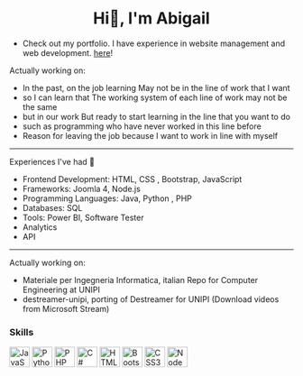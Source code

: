 <h1 align="center">Hi👋, I'm Abigail </h1>
 
- Check out my portfolio. I have experience in website management and web development. [here](https://energysolutions.egat.co.th/)!

Actually working on:
 
- In the past, on the job learning May not be in the line of work that I want
- so I can learn that The working system of each line of work may not be the same
- but in our work But ready to start learning in the line that you want to do
- such as programming who have never worked in this line before
- Reason for leaving the job because I want to work in line with myself

 -----------------
 
Experiences I've had 💼

- Frontend Development: HTML, CSS , Bootstrap, JavaScript 
- Frameworks: Joomla 4, Node.js
- Programming Languages: Java, Python , PHP
- Databases: SQL 
- Tools: Power BI, Software Tester
- Analytics
- API

-----------------

Actually working on:
- Materiale per Ingegneria Informatica, italian Repo for Computer Engineering at UNIPI
- destreamer-unipi, porting of Destreamer for UNIPI (Download videos from Microsoft Stream)

### Skills


<p align="left">
<a href="https://developer.mozilla.org/en-US/docs/Web/JavaScript" target="_blank" rel="noreferrer"><img src="https://raw.githubusercontent.com/danielcranney/readme-generator/main/public/icons/skills/javascript-colored.svg" width="36" height="36" alt="JavaScript" /></a>
<a href="https://www.python.org/" target="_blank" rel="noreferrer"><img src="https://raw.githubusercontent.com/danielcranney/readme-generator/main/public/icons/skills/python-colored.svg" width="36" height="36" alt="Python" /></a>
<a href="https://www.php.net/" target="_blank" rel="noreferrer"><img src="https://raw.githubusercontent.com/danielcranney/readme-generator/main/public/icons/skills/php-colored.svg" width="36" height="36" alt="PHP" /></a>
<a href="https://docs.microsoft.com/en-us/dotnet/csharp/" target="_blank" rel="noreferrer"><img src="https://raw.githubusercontent.com/danielcranney/readme-generator/main/public/icons/skills/csharp-colored.svg" width="36" height="36" alt="C#" /></a>
<a href="https://developer.mozilla.org/en-US/docs/Glossary/HTML5" target="_blank" rel="noreferrer"><img src="https://raw.githubusercontent.com/danielcranney/readme-generator/main/public/icons/skills/html5-colored.svg" width="36" height="36" alt="HTML5" /></a>
<a href="https://getbootstrap.com/" target="_blank" rel="noreferrer"><img src="https://raw.githubusercontent.com/danielcranney/readme-generator/main/public/icons/skills/bootstrap-colored.svg" width="36" height="36" alt="Bootstrap" /></a>
<a href="https://www.w3.org/TR/CSS/#css" target="_blank" rel="noreferrer"><img src="https://raw.githubusercontent.com/danielcranney/readme-generator/main/public/icons/skills/css3-colored.svg" width="36" height="36" alt="CSS3" /></a>
<a href="https://nodejs.org/en/" target="_blank" rel="noreferrer"><img src="https://raw.githubusercontent.com/danielcranney/readme-generator/main/public/icons/skills/nodejs-colored.svg" width="36" height="36" alt="NodeJS" /></a>
</p>
